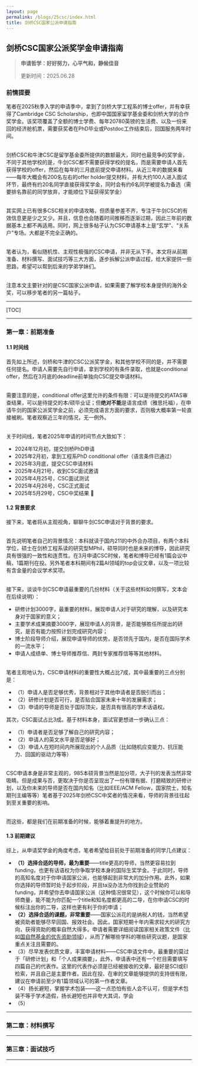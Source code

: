 ```yaml
---
layout: page
permalink: /blogs/25csc/index.html
title: 剑桥CSC国家公派申请指南
---
```


## 剑桥CSC国家公派奖学金申请指南

> **申请哲学：好好努力，心平气和，静候佳音**
>
> 更新时间：2025.06.28

### 前情提要

笔者在2025秋季入学的申请季中，拿到了剑桥大学工程系的博士offer，并有幸获得了Cambridge CSC Scholarship，也即中国国家留学基金委和剑桥大学的合作奖学金。该奖项覆盖了全额的博士学费、每年20780英镑的生活费、以及一份来回的经济舱机票，需要获奖者在PhD毕业或Postdoc工作结束后，回国服务两年时间。

<br>剑桥CSC和牛津CSC是留学基金委所提供的数额最大，同时也最竞争的奖学金，不同于其他学校的是，牛剑CSC都不需要获得学校的提名，而是需要申请人首先获得学校的offer，然后在每年的三月底前提交申请材料。从近三年的数据来看——每年大概会有200名左右的offer holder提交材料，并有大约100人进入面试环节，最终有约20名同学直接获得奖学金，同时会有约6名同学被提名为备选（需要排名靠前的同学放弃，才能顺位下延获得奖学金）

<br>其实网上已有很多CSC相关的申请攻略，但质量参差不齐，专注于牛剑CSC的有效信息更是少之又少。并且，信息也会随着时间推移而逐渐过期，因此三年前的数据基本上都不再适用。同时，网上很多帖子认为CSC申请基本上是“玄学”、“关系户”专场。大都是不完全正确的。

<br>笔者认为，看似随机性、主观性极强的CSC申请，并非无从下手。本文将从前期准备、材料撰写、面试技巧等三大方面，逐步拆解公派申请过程，给大家提供一些思路，希望可以帮到后来的学弟学妹们。

<br>注意本文主要针对的是CSC国家公派申请，如果需要了解学校本身提供的海外全奖，可以移步笔者的另一篇帖子。

---

[TOC]

---

### 第一章：前期准备

#### 1.1 时间线

首先如上所述，剑桥和牛津的CSC公派奖学金，和其他学校不同的是，并不需要任何提名。申请人需要先自行申请，拿到学校的有条件录取，也就是conditional offer，然后在3月底的deadline前单独向CSC提交申请材料。

<br>需要注意的是，conditional offer这里允许的条件有限：可以是待提交的ATAS审查结果，可以是待提交的本/硕毕业证；但**绝对不能**是语言成绩（雅思托福），在申请牛剑的国家公派奖学金之前，必须完成语言方面的要求，否则极大概率第一轮直接被刷。笔者观察近三年的情况，无一例外。

<br>关于时间线，笔者2025年申请的时间节点大致如下：

- 2024年12月初，提交剑桥PhD申请
- 2025年2月初，拿到工程系PhD conditional offer（语言条件已通过）
- 2025年3月底，提交CSC申请材料
- 2025年4月21号，收到CSC面试邀请
- 2025年4月25号，CSC面试测试
- 2025年4月26号，CSC正式面试
- 2025年5月29号，CSC中奖结果 🎉

#### 1.2 背景要求

接下来，笔者将从主观视角，聊聊牛剑CSC申请对于背景的要求。

<br>首先说明笔者自己的背景情况：本科就读于国内211的中外合办项目，有两个本科学位，硕士在剑桥工程系读的研究型MPhil，硕导同时也是未来的博导，因此研究具有很强的一致性和连贯性。在3月申请CSC时候，笔者和博导已经有1篇会议中稿，1篇期刊在投。另外笔者本科期间有2篇AI领域的top会议文章，以及一项比较有含金量的会议学术奖项。

<br>接下来，谈谈牛剑CSC申请最重要的几份材料（关于这些材料如何撰写，文本会在后续说明）：

- 研修计划3000字，最重要的材料，展现申请人对于研究的理解，以及研究本身对于国家的意义；
- 主要学术成果摘要3000字，展现申请人的背景，是否能够胜任所提出的研究，是否有能力按照计划完成研究内容；
- 博士阶段导师介绍，展现申请导师的优势，是否领先于国内，是否在国际学术的一流水平；
- 申请人成绩单、博士导师推荐信、两封专家推荐信等等其他材料。

<br>笔者主观地认为，CSC申请材料的重要性大概占比7成，其中最重要的三点分别是：

- （1）申请人是否足够优秀，背景相对于其他申请者是否脱引而出；
- （2）研修计划是否可行，是否贴合国家未来十年的发展需求；
- （3）申请的导师是否处于国际顶尖，是否具有很高的学术话语权。

其次，CSC面试占比3成。基于材料本身，面试官更想进一步确认三点：

- （1）申请者是否足够了解自己的研究内容；
- （2）申请人的英文水平是否足够好；
- （3）申请人在短时间内所展现出的个人品质（比如随机应变能力、抗压能力、回国的驱动力等等）

<br>CSC申请本身是非常主观的，985本硕背景当然是加分项，大子刊的发表当然非常吸睛。但是成果与否，更取决于你是否呈现出了一份有理有据、打磨精致的研修计划，以及你未来的导师是否在国内知名（比如IEEE/ACM Fellow，国家院士，知名期刊主编等等）笔者基于2025年剑桥CSC中奖者的情况来看，导师的背景往往起到至关重要的影响。

<br>而这些，都是我们在前期准备的时候，能够着重提升的地方。

#### 1.3 前期建议

综上，从申请奖学金的角度考虑，笔者希望给目前处于前期准备的同学几点建议：

- **（1）选择合适的导师，最为重要**——title更高的导师，当然更容易拉到funding，也更有话语权为你争取学校本身的国际生奖学金。于此同时，导师的高知名度对于你申请国家公派，也能够起到非常大的加分作用。此外，如果你选择的导师暂时处于起步阶段，并且ta没办法为你找到企业赞助的funding，并希望你去申请国家公派（这种情况很常见），这个时候你可以和导师商量，能不能为你匹配一个title和知名度都更高的二导，在你申请CSC的时候标注出你的二导，这样也更有利于你的申请；
- **（2）选择合适的课题，非常重要**——国家公派花的是纳税人的钱，当然希望被资助者能够尽早回国、报效社会。因此，国家短期十年内需求较大的研究方向，获得资助的概率自然大得多。申请者需要详细阅读国家相关政策文件（比如[国自然基金的优先资助领域](https://www.nsfc.gov.cn/publish/portal0/tab1392/info87786.htm)），从而了解哪些学科的哪些研究议题，是国家重点关注且需要的。
- （3）尽早发表优质文章，丰富申请材料——CSC申请文件中，最重要的莫过于「研修计划」和「个人成果摘要」，此外，申请表中还有一个栏目需要填写四篇自己的代表作。这里的代表作必须是已经被接收的文章，最好是SCI或EI检索，并且自己是主要作者。因此在投、在审的文章能够提供的支持很有限，建议在申请前至少有1篇领域认可的第一作者文章。
- （4）扬长避短，掌握学术包装——这一点恐怕有些人会不认可，但是学术包装不等于学术造假，扬长避短也并非夸大其词，学会
- （5）



---

### 第二章：材料撰写







---

### 第三章：面试技巧











----
